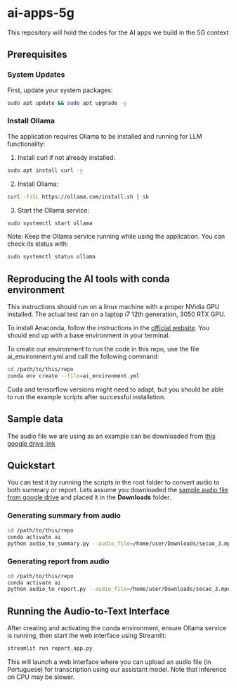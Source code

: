 # ai-apps-5g
This repository will hold the codes for the AI apps we build in the 5G context

## Prerequisites

### System Updates
First, update your system packages:
```bash
sudo apt update && sudo apt upgrade -y
```

### Install Ollama
The application requires Ollama to be installed and running for LLM functionality:

1. Install curl if not already installed:
```bash
sudo apt install curl -y
```

2. Install Ollama:
```bash
curl -fsSL https://ollama.com/install.sh | sh
```

3. Start the Ollama service:
```bash
sudo systemctl start ollama
```

Note: Keep the Ollama service running while using the application. You can check its status with:
```bash
sudo systemctl status ollama
```

## Reproducing the AI tools with conda environment
This instructions should run on a linux machine with a proper NVidia GPU installed. The actual test ran on a laptop i7 12th generation, 3050 RTX GPU.

To install Anaconda, follow the instructions in the [official website](https://www.anaconda.com/download). You should end up with a base environment in your terminal.

To create our environment to run the code in this repo, use the file ai_environment.yml and call the following command:

```bash
cd /path/to/this/repo
conda env create --file=ai_environment.yml
```

Cuda and tensorflow versions might need to adapt, but you should be able to run the example scripts after successful installation.

## Sample data
The audio file we are using as an example can be downloaded from [this google drive link](https://drive.google.com/file/d/1Y_76o_JHO1fKb_lL-e-7G7UnnCcN1Ea6/view?usp=drive_link)

## Quickstart
You can test it by running the scripts in the root folder to convert audio to both summary or report. Lets assume you downloaded the [sample audio file from google drive](https://drive.google.com/file/d/1Y_76o_JHO1fKb_lL-e-7G7UnnCcN1Ea6/view?usp=drive_link) and placed it in the **Downloads** folder.

### Generating summary from audio
```bash
cd /path/to/this/repo
conda activate ai
python audio_to_summary.py --audio_file=/home/user/Downloads/secao_3.mpeg
```

### Generating report from audio

```bash
cd /path/to/this/repo
conda activate ai
python audio_to_report.py --audio_file=/home/user/Downloads/secao_3.mpeg
```

## Running the Audio-to-Text Interface
After creating and activating the conda environment, ensure Ollama service is running, then start the web interface using Streamlit:

```bash
streamlit run report_app.py
```

This will launch a web interface where you can upload an audio file (in Portuguese) for transcription using our assistant model. Note that inference on CPU may be slower.
